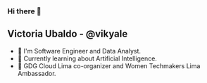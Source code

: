 ### Hi there 👋

## Victoria Ubaldo - @vikyale
- 🔭 I'm Software Engineer and Data Analyst. 
- 🌱 Currently learning about Artificial Intelligence.
- 👯 GDG Cloud Lima co-organizer and Women Techmakers Lima Ambassador.
<!--
**vikyale/vikyale** is a ✨ _special_ ✨ repository because its `README.md` (this file) appears on your GitHub profile.

Here are some ideas to get you started:

-  I’m currently working on ...
- 🌱 I’m currently learning ...
- 👯 I’m looking to collaborate on ...
- 🤔 I’m looking for help with ...
- 💬 Ask me about ...
- 📫 How to reach me: ...
- 😄 Pronouns: ...
- ⚡ Fun fact: ...
-->
